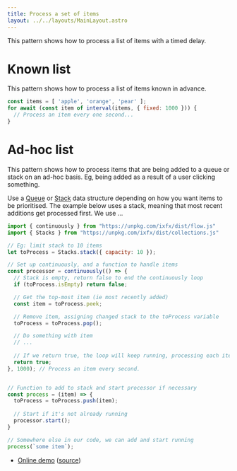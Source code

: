 ```yaml
---
title: Process a set of items
layout: ../../layouts/MainLayout.astro
---
```


This pattern shows how to process a list of items with a timed delay.

# Known list

This pattern shows how to process a list of items known in advance.

```js
const items = [ 'apple', 'orange', 'pear' ];
for await (const item of interval(items, { fixed: 1000 })) {
  // Process an item every one second...
}
```

# Ad-hoc list

This pattern shows how to process items that are being added to a queue or stack on an ad-hoc basis. Eg, being added as a result of a user clicking something.

Use a [Queue](../collections/queue/) or [Stack](../collections/stack/) data structure depending on how you want items to be prioritised. The example below uses a stack, meaning that most recent additions get processed first. We use ...


```js
import { continuously } from "https://unpkg.com/ixfx/dist/flow.js"
import { Stacks } from "https://unpkg.com/ixfx/dist/collections.js"

// Eg: limit stack to 10 items
let toProcess = Stacks.stack({ capacity: 10 });

// Set up continuously, and a function to handle items
const processor = continuously(() => {
  // Stack is empty, return false to end the continuously loop
  if (toProcess.isEmpty) return false; 

  // Get the top-most item (ie most recently added)
  const item = toProcess.peek;

  // Remove item, assigning changed stack to the toProcess variable
  toProcess = toProcess.pop();

  // Do something with item
  // ...
  
  // If we return true, the loop will keep running, processing each item in stack
  return true;
}, 1000); // Process an item every second.


// Function to add to stack and start processor if necessary
const process = (item) => {
  toProcess = toProcess.push(item);
  
  // Start if it's not already running
  processor.start();
}

// Somewhere else in our code, we can add and start running
process(`some item`);
```

* [Online demo](https://clinth.github.io/ixfx-demos/flow/) ([source](https://github.com/ClintH/ixfx-demos/tree/main/flow/list-async))
